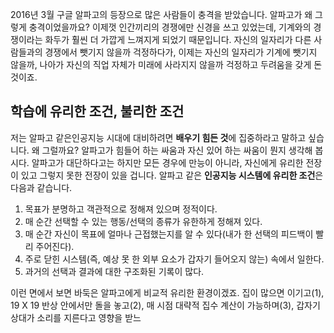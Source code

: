 2016년 3월 구글 알파고의 등장으로 많은 사람들이 충격을 받았습니다. 알파고가 왜 그렇게 충격이었을까요? 이제껏 인간끼리의 경쟁에만 신경을 쓰고 있었는데, 기계와의 경쟁이라는 화두가 훨씬 더 가깝게 느껴지게 되었기 때문입니다. 자신의 일자리가 다른 사람들과의 경쟁에서 뺏기지 않을까 걱정하다가, 이제는 자신의 일자리가 기계에 뺏기지 않을까, 나아가 자신의 직업 자체가 미래에 사라지지 않을까 걱정하고 두려움을 갖게 돈 것이죠.

## 학습에 유리한 조건, 불리한 조건
저는 알파고 같은인공지능 시대에 대비하려면 **배우기 힘든 것**에 집중하라고 말하고 싶습니다. 왜 그럴까요? 알파고가 힘들어 하는 싸움과 자신 있어 하는 싸움이 뭔지 생각해 봅시다. 알파고가 대단하다고는 하지만 모든 경우에 만능이 아니라, 자신에게 유리한 전장이 있고 그렇지 못한 전장이 있을 겁니다. 알파고 같은 **인공지능 시스템에 유리한 조건**은 다음과 같습니다.

1. 목표가 분명하고 객관적으로 정해져 있으며 정적이다.
2. 매 순간 선택할 수 있는 행동/선택의 종류가 유한하게 정해져 있다.
3. 매 순간 자신이 목표에 얼마나 근접했는지를 알 수 있다(내가 한 선택의 피드백이 빨리 주어진다).
4. 주로 닫힌 시스템(즉, 예상 못 한 외부 요소가 갑자기 들어오지 않는) 속에서 일한다.
5. 과거의 선택과 결과에 대한 구조화된 기록이 많다.

이런 면에서 보면 바둑은 알파고에게 비교적 유리한 환경이겠죠. 집이 많으면 이기고(1), 19 X 19 반상 안에서만 돌을 놓고(2), 매 시점 대략적 집수 계산이 가능하며(3), 갑자기 상대가 소리를 지른다고 영향을 받느